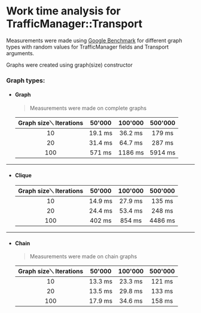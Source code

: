 # Work time analysis for TrafficManager::Transport

Measurements were made using
[Google Benchmark](https://github.com/google/benchmark) for different
graph types with random values for TrafficManager fields and Transport
arguments.

Graphs were created using graph(size) constructor

### Graph types:

* #### Graph

    > Measurements were made on complete graphs

    | Graph size⟍ Iterations | 50'000  | 100'000 | 500'000 |
    |:----------------------:|:-------:|:-------:|:-------:|
    |           10           | 19.1 ms | 36.2 ms | 179 ms  |
    |           20           | 31.4 ms | 64.7 ms | 287 ms  |
    |          100           | 571 ms  | 1186 ms | 5914 ms |

***

* #### Clique

    | Graph size⟍ Iterations | 50'000  | 100'000 | 500'000 |
    |:----------------------:|:-------:|:-------:|:-------:|
    |           10           | 14.9 ms | 27.9 ms | 135 ms  |
    |           20           | 24.4 ms | 53.4 ms | 248 ms  |
    |          100           | 402 ms  | 854 ms  | 4486 ms

***

* #### Chain

    > Measurements were made on chain graphs 

    | Graph size⟍ Iterations | 50'000  | 100'000 | 500'000 |
    |:----------------------:|:-------:|:-------:|:-------:|
    |           10           | 13.3 ms | 23.3 ms | 121 ms  |
    |           20           | 13.5 ms | 29.8 ms | 133 ms  |
    |          100           | 17.9 ms | 34.6 ms | 158 ms  |

